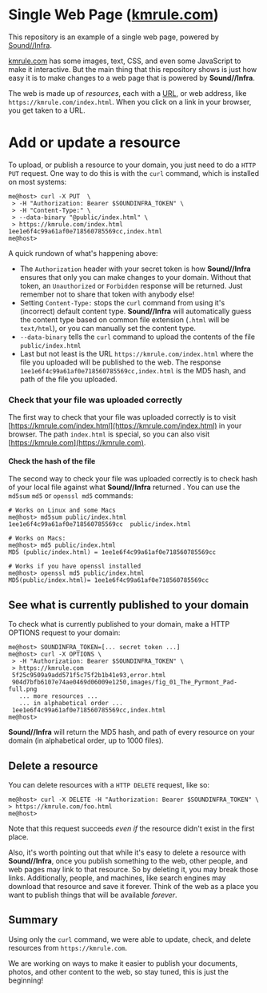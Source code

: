 # Single Web Page ([kmrule.com](https://kmrule.com))
This repository is an example of a single web page, powered by
[Sound//Infra](https://soundinfra.com).

[kmrule.com](https://kmrule.com) has some images, text, CSS, and even some
JavaScript to make it interactive. But the main thing that this repository shows
is just how easy it is to make changes to a web page that is powered by
**Sound//Infra**.

The web is made up of *resources*, each with
a [URL](https://en.wikipedia.org/wiki/URL), or web address,
like `https://kmrule.com/index.html`. When you click on a link in your browser,
you get taken to a URL.

# Add or update a resource
To upload, or publish a resource to your domain, you just need to do a
`HTTP PUT` request. One way to do this is with the `curl` command, which is
installed on most systems:
```
me@host> curl -X PUT  \
 > -H "Authorization: Bearer $SOUNDINFRA_TOKEN" \
 > -H "Content-Type:" \
 > --data-binary "@public/index.html" \
 > https://kmrule.com/index.html
1ee1e6f4c99a61af0e718560785569cc,index.html
me@host>
```
A quick rundown of what's happening above:

* The `Authorization` header with your secret token is how **Sound//Infra**
  ensures that only you can make changes to your domain. Without that token, an
`Unauthorized` or `Forbidden` response
  will be returned. Just remember not to share that token with anybody else!
* Setting `Content-Type:` stops the `curl` command from using it's (incorrect)
  default content type. **Sound//Infra** will automatically guess the content
  type based on common file extension (`.html` will be `text/html`), or you can
  manually set the content type.
* `--data-binary` tells the `curl` command to upload the contents of the file
  `public/index.html`
* Last but not least is the URL `https://kmrule.com/index.html` where the
  file you uploaded will be published to the web.
The response `1ee1e6f4c99a61af0e718560785569cc,index.html` is the MD5 hash,
and path of the file you uploaded.

### Check that your file was uploaded correctly
The first way to check that your file was uploaded correctly is to visit
[https://kmrule.com/index.html](https://kmrule.com/index.html) in your browser.
The path `index.html` is special, so you can also visit
[https://kmrule.com](https://kmrule.com).

#### Check the hash of the file
The second way to check your file was uploaded correctly is to check hash of
your local file against what **Sound//Infra** returned . You can use the
`md5sum` `md5` or `openssl md5` commands:
```
# Works on Linux and some Macs
me@host> md5sum public/index.html
1ee1e6f4c99a61af0e718560785569cc  public/index.html

# Works on Macs:
me@host> md5 public/index.html
MD5 (public/index.html) = 1ee1e6f4c99a61af0e718560785569cc

# Works if you have openssl installed
me@host> openssl md5 public/index.html
MD5(public/index.html)= 1ee1e6f4c99a61af0e718560785569cc
```
## See what is currently published to your domain
To check what is currently published to your domain, make a HTTP OPTIONS
request to your domain:
```
me@host> SOUNDINFRA_TOKEN=[... secret token ...]
me@host> curl -X OPTIONS \
 > -H "Authorization: Bearer $SOUNDINFRA_TOKEN" \
 > https://kmrule.com
 5f25c9509a9add571f5c75f2b1b41e93,error.html
 904d7bfb6107e74ae0469d06009e1250,images/fig_01_The_Pyrmont_Pad-full.png
   ... more resources ...
   ... in alphabetical order ...
 1ee1e6f4c99a61af0e718560785569cc,index.html
me@host>
```

**Sound//Infra** will return the MD5 hash, and path of every resource on your
domain (in alphabetical order, up to 1000 files).

## Delete a resource
You can delete resources with a `HTTP DELETE` request, like so:
```
me@host> curl -X DELETE -H "Authorization: Bearer $SOUNDINFRA_TOKEN" \
> https://kmrule.com/foo.html
me@host>
```
Note that this request succeeds *even if* the resource didn't exist in the
first place.

Also, it's worth pointing out that while it's easy to delete a resource with
**Sound//Infra**, once you publish something to the web, other people, and web
pages may link to that resource. So by deleting it, you may break those links.
Additionally, people, and machines, like search engines may download that
resource and save it forever. Think of the web as a place you want to publish
things that will be available *forever*.

## Summary
Using only the `curl` command, we were able to update, check, and delete
resources from `https://kmrule.com`.

We are working on ways  to make it easier to publish your documents, photos,
and other content to the web, so stay tuned, this is just the beginning!
